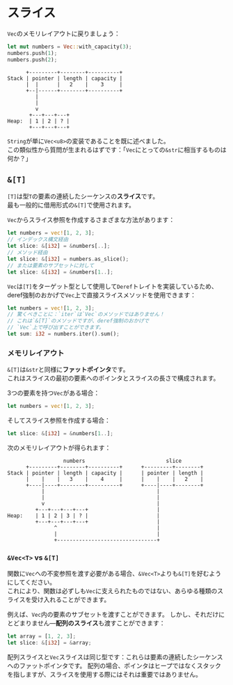 # スライス

`Vec`のメモリレイアウトに戻りましょう：

```rust
let mut numbers = Vec::with_capacity(3);
numbers.push(1);
numbers.push(2);
```

```text
      +---------+--------+----------+
Stack | pointer | length | capacity | 
      |  |      |   2    |    3     |
      +--|------+--------+----------+
         |
         |
         v
       +---+---+---+
Heap:  | 1 | 2 | ? |
       +---+---+---+
```

`String`が単に`Vec<u8>`の変装であることを既に述べました。\
この類似性から質問が生まれるはずです：「`Vec`にとっての`&str`に相当するものは何か？」

## `&[T]`

`[T]`は型`T`の要素の連続したシーケンスの**スライス**です。\
最も一般的に借用形式の`&[T]`で使用されます。

`Vec`からスライス参照を作成するさまざまな方法があります：

```rust
let numbers = vec![1, 2, 3];
// インデックス構文経由
let slice: &[i32] = &numbers[..];
// メソッド経由
let slice: &[i32] = numbers.as_slice();
// または要素のサブセットに対して
let slice: &[i32] = &numbers[1..];
```

`Vec`は`[T]`をターゲット型として使用して`Deref`トレイトを実装しているため、deref強制のおかげで`Vec`上で直接スライスメソッドを使用できます：

```rust
let numbers = vec![1, 2, 3];
// 驚くべきことに：`iter`は`Vec`のメソッドではありません！
// これは`&[T]`のメソッドですが、deref強制のおかげで
// `Vec`上で呼び出すことができます。
let sum: i32 = numbers.iter().sum();
```

### メモリレイアウト

`&[T]`は`&str`と同様に**ファットポインタ**です。\
これはスライスの最初の要素へのポインタとスライスの長さで構成されます。

3つの要素を持つ`Vec`がある場合：

```rust
let numbers = vec![1, 2, 3];
```

そしてスライス参照を作成する場合：

```rust
let slice: &[i32] = &numbers[1..];
```

次のメモリレイアウトが得られます：

```text
                  numbers                          slice
      +---------+--------+----------+      +---------+--------+
Stack | pointer | length | capacity |      | pointer | length |
      |    |    |   3    |    4     |      |    |    |   2    |
      +----|----+--------+----------+      +----|----+--------+
           |                                    |  
           |                                    |
           v                                    | 
         +---+---+---+---+                      |
Heap:    | 1 | 2 | 3 | ? |                      |
         +---+---+---+---+                      |
               ^                                |
               |                                |
               +--------------------------------+
```

### `&Vec<T>` vs `&[T]`

関数に`Vec`への不変参照を渡す必要がある場合、`&Vec<T>`よりも`&[T]`を好むようにしてください。\
これにより、関数は必ずしも`Vec`に支えられたものではない、あらゆる種類のスライスを受け入れることができます。

例えば、`Vec`内の要素のサブセットを渡すことができます。
しかし、それだけにとどまりません—**配列のスライス**も渡すことができます：

```rust
let array = [1, 2, 3];
let slice: &[i32] = &array;
```

配列スライスと`Vec`スライスは同じ型です：これらは要素の連続したシーケンスへのファットポインタです。
配列の場合、ポインタはヒープではなくスタックを指しますが、スライスを使用する際にはそれは重要ではありません。